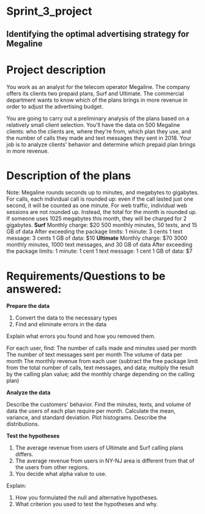 # Sprint_3_project

## Identifying the optimal advertising strategy for Megaline

# Project description
You work as an analyst for the telecom operator Megaline. The company offers its clients two prepaid plans, Surf and Ultimate. The commercial department wants to know which of the plans brings in more revenue in order to adjust the advertising budget.

You are going to carry out a preliminary analysis of the plans based on a relatively small client selection. You'll have the data on 500 Megaline clients: who the clients are, where they're from, which plan they use, and the number of calls they made and text messages they sent in 2018. Your job is to analyze clients' behavior and determine which prepaid plan brings in more revenue.

# Description of the plans
Note: Megaline rounds seconds up to minutes, and megabytes to gigabytes. For calls, each individual call is rounded up: even if the call lasted just one second, it will be counted as one minute. For web traffic, individual web sessions are not rounded up. Instead, the total for the month is rounded up. If someone uses 1025 megabytes this month, they will be charged for 2 gigabytes.
**Surf**
Monthly charge: $20
500 monthly minutes, 50 texts, and 15 GB of data
After exceeding the package limits:
1 minute: 3 cents
1 text message: 3 cents
1 GB of data: $10
**Ultimate**
Monthly charge: $70
3000 monthly minutes, 1000 text messages, and 30 GB of data
After exceeding the package limits:
1 minute: 1 cent
1 text message: 1 cent
1 GB of data: $7

# Requirements/Questions to be answered: 

**Prepare the data**
1. Convert the data to the necessary types
2. Find and eliminate errors in the data

Explain what errors you found and how you removed them.

For each user, find:
The number of calls made and minutes used per month
The number of text messages sent per month
The volume of data per month
The monthly revenue from each user (subtract the free package limit from the total number of calls, text messages, and data; multiply the result by the calling plan value; add the monthly charge depending on the calling plan)

**Analyze the data**

Describe the customers' behavior. Find the minutes, texts, and volume of data the users of each plan require per month. Calculate the mean, variance, and standard deviation. Plot histograms. Describe the distributions.

**Test the hypotheses**
1. The average revenue from users of Ultimate and Surf calling plans differs.
2. The average revenue from users in NY-NJ area is different from that of the users from other regions.
3. You decide what alpha value to use.

Explain:

1. How you formulated the null and alternative hypotheses.
2. What criterion you used to test the hypotheses and why.


